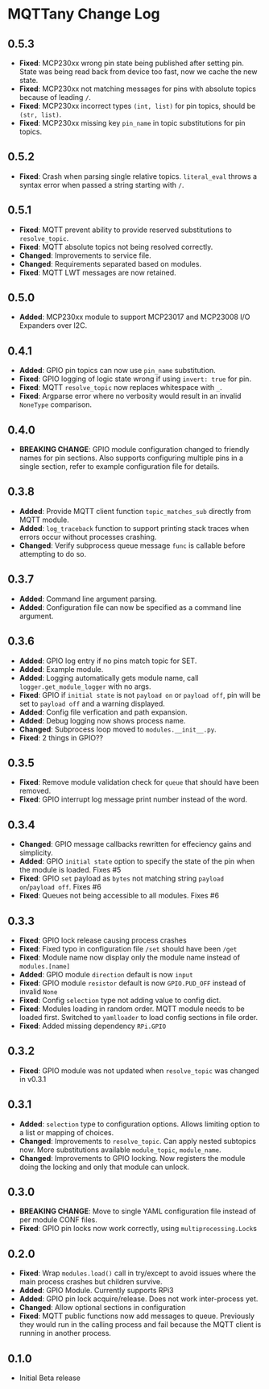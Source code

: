 # MQTTany Change Log

## 0.5.3

* __Fixed__: MCP230xx wrong pin state being published after setting pin.
  State was being read back from device too fast, now we cache the new state.
* __Fixed__: MCP230xx not matching messages for pins with absolute topics because of leading `/`.
* __Fixed__: MCP230xx incorrect types `(int, list)` for pin topics, should be `(str, list)`.
* __Fixed__: MCP230xx missing key `pin_name` in topic substitutions for pin topics.

## 0.5.2

* __Fixed__: Crash when parsing single relative topics.
  `literal_eval` throws a syntax error when passed a string starting with `/`.

## 0.5.1

* __Fixed__: MQTT prevent ability to provide reserved substitutions to `resolve_topic`.
* __Fixed__: MQTT absolute topics not being resolved correctly.
* __Changed__: Improvements to service file.
* __Changed__: Requirements separated based on modules.
* __Fixed__: MQTT LWT messages are now retained.

## 0.5.0

* __Added__: MCP230xx module to support MCP23017 and MCP23008 I/O Expanders over I2C.

## 0.4.1

* __Added__: GPIO pin topics can now use `pin_name` substitution.
* __Fixed__: GPIO logging of logic state wrong if using `invert: true` for pin.
* __Fixed__: MQTT `resolve_topic` now replaces whitespace with `_`.
* __Fixed__: Argparse error where no verbosity would result in an invalid `NoneType` comparison.

## 0.4.0

* __BREAKING CHANGE__: GPIO module configuration changed to friendly names for pin sections.
  Also supports configuring multiple pins in a single section, refer to example configuration file for details.

## 0.3.8

* __Added__: Provide MQTT client function `topic_matches_sub` directly from MQTT module.
* __Added__: `log_traceback` function to support printing stack traces when errors occur without processes crashing.
* __Changed__: Verify subprocess queue message `func` is callable before attempting to do so.

## 0.3.7

* __Added__: Command line argument parsing.
* __Added__: Configuration file can now be specified as a command line argument.

## 0.3.6

* __Added__: GPIO log entry if no pins match topic for SET.
* __Added__: Example module.
* __Added__: Logging automatically gets module name, call `logger.get_module_logger` with no args.
* __Fixed__: GPIO if `initial state` is not `payload on` or `payload off`, pin will be set to `payload off` and a warning displayed.
* __Added__: Config file verfication and path expansion.
* __Added__: Debug logging now shows process name.
* __Changed__: Subprocess loop moved to `modules.__init__.py`.
* __Fixed__: 2 things in GPIO??

## 0.3.5

* __Fixed__: Remove module validation check for `queue` that should have been removed.
* __Fixed__: GPIO interrupt log message print number instead of the word.

## 0.3.4

* __Changed__: GPIO message callbacks rewritten for effeciency gains and simplicity.
* __Added__: GPIO `initial state` option to specify the state of the pin when the module is loaded. Fixes #5
* __Fixed__: GPIO `set` payload as `bytes` not matching string `payload on`/`payload off`. Fixes #6
* __Fixed__: Queues not being accessible to all modules. Fixes #6

## 0.3.3

* __Fixed__: GPIO lock release causing process crashes
* __Fixed__: Fixed typo in configuration file `/set` should have been `/get`
* __Fixed__: Module name now display only the module name instead of `modules.[name]`
* __Added__: GPIO module `direction` default is now `input`
* __Fixed__: GPIO module `resistor` default is now `GPIO.PUD_OFF` instead of invalid `None`
* __Fixed__: Config `selection` type not adding value to config dict.
* __Fixed__: Modules loading in random order. MQTT module needs to be loaded first.
  Switched to `yamlloader` to load config sections in file order.
* __Fixed__: Added missing dependency `RPi.GPIO`

## 0.3.2

* __Fixed__: GPIO module was not updated when `resolve_topic` was changed in v0.3.1

## 0.3.1

* __Added__: `selection` type to configuration options. Allows limiting option to a list or mapping of choices.
* __Changed__: Improvements to `resolve_topic`. Can apply nested subtopics now.
  More substitutions available `module_topic`, `module_name`.
* __Changed__: Improvements to GPIO locking. Now registers the module doing the locking and only that module can unlock.

## 0.3.0

* __BREAKING CHANGE__: Move to single YAML configuration file instead of per module CONF files.
* __Fixed__: GPIO pin locks now work correctly, using `multiprocessing.Lock`s

## 0.2.0

* __Fixed__: Wrap `modules.load()` call in try/except to avoid issues where the main process crashes but children survive.
* __Added__: GPIO Module. Currently supports RPi3
* __Added__: GPIO pin lock acquire/release. Does not work inter-process yet.
* __Changed__: Allow optional sections in configuration
* __Fixed__: MQTT public functions now add messages to queue.
  Previously they would run in the calling process and fail because the MQTT client is running in another process.

## 0.1.0

* Initial Beta release
